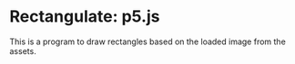 # Rectangulate: p5.js
This is a program to draw rectangles based on the loaded image from the assets.
